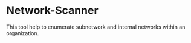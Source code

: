 # Network-Scanner
This tool help to enumerate subnetwork and internal networks within an organization.
